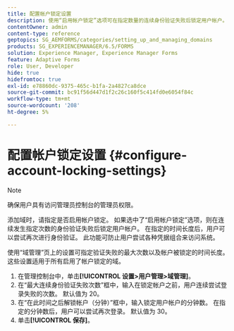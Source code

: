 ```yaml
---
title: 配置帐户锁定设置
description: 使用“启用帐户锁定”选项可在指定数量的连续身份验证失败后锁定用户帐户。
contentOwner: admin
content-type: reference
geptopics: SG_AEMFORMS/categories/setting_up_and_managing_domains
products: SG_EXPERIENCEMANAGER/6.5/FORMS
solution: Experience Manager, Experience Manager Forms
feature: Adaptive Forms
role: User, Developer
hide: true
hidefromtoc: true
exl-id: e78860dc-9375-465c-b1fa-2a4827ca8dce
source-git-commit: bc91f56d447d1f2c26c160f5c414fd0e6054f84c
workflow-type: tm+mt
source-wordcount: '208'
ht-degree: 5%

---
```


# 配置帐户锁定设置 {#configure-account-locking-settings}


>[!NOTE]
> 
> 确保用户具有访问管理员控制台的管理员权限。

添加域时，请指定是否启用帐户锁定。 如果选中了“启用帐户锁定”选项，则在连续发生指定次数的身份验证失败后锁定用户帐户。 在指定的时间长度后，用户可以尝试再次进行身份验证。 此功能可防止用户尝试各种凭据组合来访问系统。

使用“域管理”页上的设置可指定验证失败的最大次数以及帐户被锁定的时间长度。 这些设置适用于所有启用了帐户锁定的域。

1. 在管理控制台中，单击&#x200B;**[!UICONTROL 设置>用户管理>域管理]**。
1. 在“最大连续身份验证失败次数”框中，输入在锁定帐户之前，用户连续尝试登录失败的次数。 默认值为 20。
1. 在“在此时间之后解锁帐户（分钟）”框中，输入锁定用户帐户的分钟数。 在指定的分钟数后，用户可以尝试再次登录。 默认值为 30。
1. 单击&#x200B;**[!UICONTROL 保存]**。
